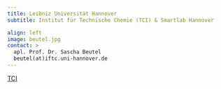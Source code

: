 ```yaml
---
title: Leibniz Universität Hannover
subtitle: Institut für Technische Chemie (TCI) & Smartlab Hannover

align: left
image: beutel.jpg
contact: >
  apl. Prof. Dr. Sascha Beutel
  beutel(at)iftc.uni-hannover.de 
---
```



[TCI](https://www.tci.uni-hannover.de/de/sascha-beutel/)